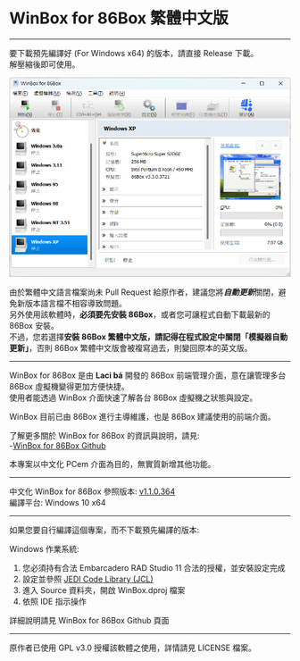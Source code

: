 # WinBox for 86Box 繁體中文版

---

要下載預先編譯好 (For Windows x64) 的版本，請直接 Release 下載。  
解壓縮後即可使用。

![WinBoxCHT](https://raw.githubusercontent.com/tlchiu40209/WinBox-for-86Box-CHT/main/Images/Wiki/ScreenshotCHT.PNG "WinBox Traditional Chinese Screenshot")

由於繁體中文語言檔案尚未 Pull Request 給原作者，建議您將***自動更新***關閉，避免新版本語言檔不相容導致問題。  
另外使用該軟體時，**必須要先安裝 86Box**，或者您可讓程式自動下載最新的 86Box 安裝。  
不過，您若選擇**安裝 86Box 繁體中文版，請記得在程式設定中關閉「模擬器自動更新」**，否則 86Box 繁體中文版會被複寫過去，則變回原本的英文版。

---

WinBox for 86Box 是由 **Laci bá** 開發的 86Box 前端管理介面，意在讓管理多台 86Box 虛擬機變得更加方便快捷。  
使用者能透過 WinBox 介面快速了解各台 86Box 虛擬機之狀態與設定。

WinBox 目前已由 86Box 進行主導維護，也是 86Box 建議使用的前端介面。

了解更多關於 WinBox for 86Box 的資訊與說明，請見:  
-[WinBox for 86Box Github](https://github.com/86Box/WinBox-for-86Box)

本專案以中文化 PCem 介面為目的，無實質新增其他功能。

---

中文化 WinBox for 86Box 參照版本: [v1.1.0.364](https://github.com/86Box/WinBox-for-86Box/tree/v1.1.0.364)  
編譯平台: Windows 10 x64

---

如果您要自行編譯這個專案，而不下載預先編譯的版本:  

Windows 作業系統:
1. 您必須持有合法 Embarcadero RAD Studio 11 合法的授權，並安裝設定完成
2. 設定並參照 [JEDI Code Library (JCL)](https://github.com/project-jedi/jcl)
3. 進入 Source 資料夾，開啟 WinBox.dproj 檔案
4. 依照 IDE 指示操作

詳細說明請見 WinBox for 86Box Github 頁面

---

原作者已使用 GPL v3.0 授權該軟體之使用，詳情請見 LICENSE 檔案。
